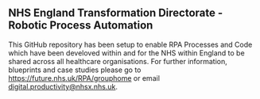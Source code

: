 ## NHS England Transformation Directorate - Robotic Process Automation 

This GitHub repository has been setup to enable RPA Processes and Code which have been develoved within and for the NHS within England to be shared across all healthcare organisations.
For further information, blueprints and case studies please go to https://future.nhs.uk/RPA/grouphome or email digital.productivity@nhsx.nhs.uk.  
